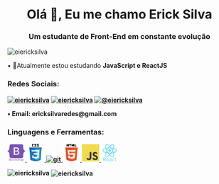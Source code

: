 <h1 align="center">Olá 👋, Eu me chamo Erick Silva</h1>
<h3 align="center">Um estudante de Front-End em constante evolução</h3>

<p align="left"> <img src="https://komarev.com/ghpvc/?username=eiericksilva&label=Profile%20views&color=0e75b6&style=flat" alt="eiericksilva" /> </p>

▪ 🌱Atualmente estou estudando <strong>JavaScript<strong> e <strong>ReactJS<strong>



<h3 align="left">Redes Sociais:</h3>
<p align="left">
<a href="https://twitter.com/eiericksilva" target="blank"><img align="center" src="https://raw.githubusercontent.com/rahuldkjain/github-profile-readme-generator/master/src/images/icons/Social/twitter.svg" alt="eiericksilva" height="30" width="40" /></a>
<a href="https://linkedin.com/in/eiericksilva" target="blank"><img align="center" src="https://raw.githubusercontent.com/rahuldkjain/github-profile-readme-generator/master/src/images/icons/Social/linked-in-alt.svg" alt="eiericksilva" height="30" width="40" /></a>
<a href="https://instagram.com/@eiericksilva" target="blank"><img align="center" src="https://raw.githubusercontent.com/rahuldkjain/github-profile-readme-generator/master/src/images/icons/Social/instagram.svg" alt="@eiericksilva" height="30" width="40" /></a>
</p>
▪ Email: ericksilvaredes@gmail.com


<h3 align="left">Linguagens e Ferramentas:</h3>
<p align="left"> <a href="https://getbootstrap.com" target="_blank" rel="noreferrer"> <img src="https://raw.githubusercontent.com/devicons/devicon/master/icons/bootstrap/bootstrap-plain-wordmark.svg" alt="bootstrap" width="40" height="40"/> </a> <a href="https://www.w3schools.com/css/" target="_blank" rel="noreferrer"> <img src="https://raw.githubusercontent.com/devicons/devicon/master/icons/css3/css3-original-wordmark.svg" alt="css3" width="40" height="40"/> </a> <a href="https://git-scm.com/" target="_blank" rel="noreferrer"> <img src="https://www.vectorlogo.zone/logos/git-scm/git-scm-icon.svg" alt="git" width="40" height="40"/> </a> <a href="https://www.w3.org/html/" target="_blank" rel="noreferrer"> <img src="https://raw.githubusercontent.com/devicons/devicon/master/icons/html5/html5-original-wordmark.svg" alt="html5" width="40" height="40"/> </a> <a href="https://developer.mozilla.org/en-US/docs/Web/JavaScript" target="_blank" rel="noreferrer"> <img src="https://raw.githubusercontent.com/devicons/devicon/master/icons/javascript/javascript-original.svg" alt="javascript" width="40" height="40"/> </a> <a href="https://reactjs.org/" target="_blank" rel="noreferrer"> <img src="https://raw.githubusercontent.com/devicons/devicon/master/icons/react/react-original-wordmark.svg" alt="react" width="40" height="40"/> </a> </p>

<p><img align="left" src="https://github-readme-stats.vercel.app/api/top-langs?username=eiericksilva&show_icons=true&locale=en&layout=compact" alt="eiericksilva" /></p>

<p>&nbsp;<img align="center" src="https://github-readme-stats.vercel.app/api?username=eiericksilva&show_icons=true&locale=en" alt="eiericksilva" /></p>
